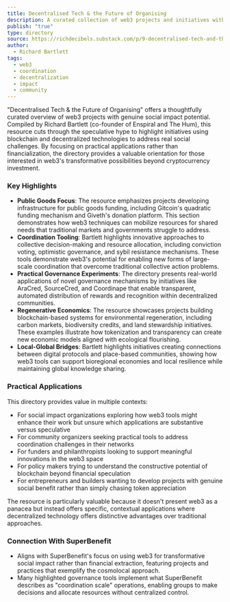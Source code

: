 ```yaml
---
title: Decentralised Tech & the Future of Organising
description: A curated collection of web3 projects and initiatives with significant social impact potential, emphasizing practical applications beyond speculation and financial use cases.
publish: "true"
type: directory
source: https://richdecibels.substack.com/p/9-decentralised-tech-and-the-future
author:
  - Richard Bartlett
tags:
  - web3
  - coordination
  - decentralization
  - impact
  - community
---
```


"Decentralised Tech & the Future of Organising" offers a thoughtfully curated overview of web3 projects with genuine social impact potential. Compiled by Richard Bartlett (co-founder of Enspiral and The Hum), this resource cuts through the speculative hype to highlight initiatives using blockchain and decentralized technologies to address real social challenges. By focusing on practical applications rather than financialization, the directory provides a valuable orientation for those interested in web3's transformative possibilities beyond cryptocurrency investment.

### Key Highlights
- **Public Goods Focus**: The resource emphasizes projects developing infrastructure for public goods funding, including Gitcoin's quadratic funding mechanism and Giveth's donation platform. This section demonstrates how web3 techniques can mobilize resources for shared needs that traditional markets and governments struggle to address.
- **Coordination Tooling**: Bartlett highlights innovative approaches to collective decision-making and resource allocation, including conviction voting, optimistic governance, and sybil resistance mechanisms. These tools demonstrate web3's potential for enabling new forms of large-scale coordination that overcome traditional collective action problems.
- **Practical Governance Experiments**: The directory presents real-world applications of novel governance mechanisms by initiatives like AraCred, SourceCred, and Coordinape that enable transparent, automated distribution of rewards and recognition within decentralized communities.
- **Regenerative Economics**: The resource showcases projects building blockchain-based systems for environmental regeneration, including carbon markets, biodiversity credits, and land stewardship initiatives. These examples illustrate how tokenization and transparency can create new economic models aligned with ecological flourishing.
- **Local-Global Bridges**: Bartlett highlights initiatives creating connections between digital protocols and place-based communities, showing how web3 tools can support bioregional economies and local resilience while maintaining global knowledge sharing.

### Practical Applications

This directory provides value in multiple contexts:

- For social impact organizations exploring how web3 tools might enhance their work but unsure which applications are substantive versus speculative
- For community organizers seeking practical tools to address coordination challenges in their networks
- For funders and philanthropists looking to support meaningful innovations in the web3 space
- For policy makers trying to understand the constructive potential of blockchain beyond financial speculation
- For entrepreneurs and builders wanting to develop projects with genuine social benefit rather than simply chasing token appreciation

The resource is particularly valuable because it doesn't present web3 as a panacea but instead offers specific, contextual applications where decentralized technology offers distinctive advantages over traditional approaches.

### Connection With SuperBenefit

- Aligns with SuperBenefit's focus on using web3 for transformative social impact rather than financial extraction, featuring projects and practices that exemplify the cosmolocal approach.
- Many highlighted governance tools implement what SuperBenefit describes as "coordination scale" operations, enabling groups to make decisions and allocate resources without centralized control.